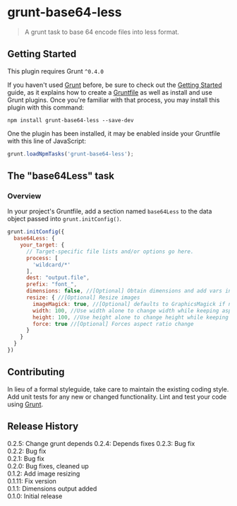 # grunt-base64-less

> A grunt task to base 64 encode files into less format.

## Getting Started
This plugin requires Grunt `^0.4.0`

If you haven't used [Grunt](http://gruntjs.com/) before, be sure to check out the [Getting Started](http://gruntjs.com/getting-started) guide, as it explains how to create a [Gruntfile](http://gruntjs.com/sample-gruntfile) as well as install and use Grunt plugins. Once you're familiar with that process, you may install this plugin with this command:

```shell
npm install grunt-base64-less --save-dev
```

One the plugin has been installed, it may be enabled inside your Gruntfile with this line of JavaScript:

```js
grunt.loadNpmTasks('grunt-base64-less');
```

## The "base64Less" task

### Overview
In your project's Gruntfile, add a section named `base64Less` to the data object passed into `grunt.initConfig()`.

```js
grunt.initConfig({
  base64Less: {
    your_target: {
      // Target-specific file lists and/or options go here.
      process: [
        'wildcard/*'
      ],
      dest: "output.file",
      prefix: "font_",
      dimensions: false, //[Optional] Obtain dimensions and add vars in less
      resize: { //[Optional] Resize images
      	imageMagick: true, //[Optional] defaults to GraphicsMagick if not set
      	width: 100, //Use width alone to change width while keeping aspect ratio
      	height: 100, //Use height alone to change height while keeping aspect ratio
      	force: true //[Optional] Forces aspect ratio change
      }
    }
  }
})
```

## Contributing
In lieu of a formal styleguide, take care to maintain the existing coding style. Add unit tests for any new or changed functionality. Lint and test your code using [Grunt](http://gruntjs.com/).

## Release History
0.2.5: Change grunt depends
0.2.4: Depends fixes
0.2.3: Bug fix  
0.2.2: Bug fix  
0.2.1: Bug fix  
0.2.0: Bug fixes, cleaned up  
0.1.2: Add image resizing   
0.1.11: Fix version  
0.1.1: Dimensions output added   
0.1.0: Initial release
